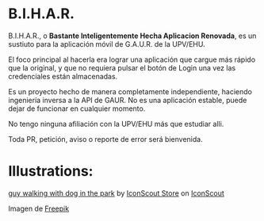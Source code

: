# B.I.H.A.R.

B.I.H.A.R., o **Bastante Inteligentemente Hecha Aplicacion Renovada**, es un sustiuto para la aplicación móvil
de G.A.U.R. de la UPV/EHU.

El foco principal al hacerla era lograr una aplicación que cargue más rápido que la original,
y que no requiera pulsar el botón de Login una vez las credenciales están almacenadas.

Es un proyecto hecho de manera completamente independiente, haciendo ingeniería inversa a la API de GAUR.
No es una aplicación estable, puede dejar de funcionar en cualquier momento.

No tengo ninguna afiliación con la UPV/EHU más que estudiar alli.  

Toda PR, petición, aviso o reporte de error será bienvenida.

# Illustrations:

<a href="https://iconscout.com/illustrations/guy" class="text-underline font-size-sm" target="_blank">
guy walking with dog in the park</a>
by <a href="https://iconscout.com/contributors/iconscout" class="text-underline font-size-sm">
IconScout Store</a> on <a href="https://iconscout.com" class="text-underline font-size-sm">
IconScout</a>

Imagen
de <a href="https://www.freepik.es/vector-gratis/persona-plana-meditando-pacificamente_13404871.htm#fromView=search&term=yoga&track=sph&regularType=vector&page=1&position=23&uuid=7a1f6b25-2ed1-45ca-ba40-0dd4a92cdaac">
Freepik</a>
